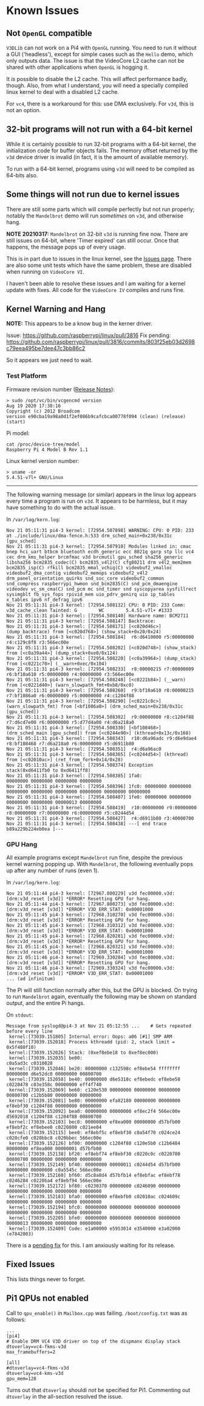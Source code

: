 # Known Issues

## Not `OpenGL` compatible

`V3DLib` can not work on a Pi4 with `OpenGL` running. You need to run it without a GUI ('headless'),
except for simple cases such as the `Hello` demo, which only outputs data.
The issue is that the VideoCore L2 cache can not be shared with other applications when `OpenGL` is hogging it.

It *is* possible to disable the L2 cache. This will affect performance badly, though.
Also, from what I understand, you will need a specially compiled linux kernel to deal with a disabled L2 cache.

For `vc4`, there is a workaround for this: use DMA exclusively. For `v3d`, this is not an option.


## 32-bit programs will not run with a 64-bit kernel

While it is certainly possible to run 32-bit programs with a 64-bit kernel, the initialization code
for buffer objects fails. The memory offset returned by the `v3d` device driver is invalid (in fact, it
is the amount of available memory).

To run with a 64-bit kernel, programs using `v3d` will need to be compiled as 64-bits also.


## Some things will not run due to kernel issues

There are still some parts which will compile perfectly but not run properly; notably the `Mandelbrot` demo
will run *sometimes* on `v3d`, and otherwise hang.

**NOTE 20210317:** `Mandelbrot` on 32-bit `v3d` is running fine now.
                   There are still issues on 64-bit, where 'Timer expired' can still occur. Once that happens,
                   the message pops up of every usage.

This is in part due to issues in the linux kernel, see the [Issues page](Doc/Issues.md).
There are also some unit tests which have the same problem, these are disabled when running on `VideoCore VI`.

I haven't been able to resolve these issues and I am waiting for a kernel update with fixes.
All code for the `VideoCore IV` compiles and runs fine.


## Kernel Warning and Hang

**NOTE:**  This appears to be a know bug in the kerner driver.

Issue: https://github.com/raspberrypi/linux/pull/3816
Fix pending: https://github.com/raspberrypi/linux/pull/3816/commits/803f25eb03d2698c79eea495be7dee47c3bb86c2

So it appears we just need to wait.

### Test Platform

Firmware revision number ([Release Notes](https://downloads.raspberrypi.org/raspbian/release_notes.txt)):

```
> sudo /opt/vc/bin/vcgencmd version
Aug 19 2020 17:38:16 
Copyright (c) 2012 Broadcom
version e90cba19a98a0d1f2ef086b9cafcbca00778f094 (clean) (release) (start)
```

Pi model:
```
cat /proc/device-tree/model
Raspberry Pi 4 Model B Rev 1.1
```

Linux kernel version number:
```
> uname -or
5.4.51-v7l+ GNU/Linux
```
 
----- 

The following warning message (or similar) appears in the linux log appears every time a program is
run on `v3d`. It appears to be harmless, but it may have something to do with the actual issue.

In `/var/log/kern.log`:
```
Nov 21 05:11:31 pi4-3 kernel: [72954.507898] WARNING: CPU: 0 PID: 233 at ./include/linux/dma-fence.h:533 drm_sched_main+0x238/0x31c [gpu_sched]
Nov 21 05:11:31 pi4-3 kernel: [72954.507910] Modules linked in: cmac bnep hci_uart btbcm bluetooth ecdh_generic ecc 8021q garp stp llc vc4 cec drm_kms_helper brcmfmac v3d brcmutil gpu_sched sha256_generic libsha256 bcm2835_codec(C) bcm2835_v4l2(C) cfg80211 drm v4l2_mem2mem bcm2835_isp(C) rfkill bcm2835_mmal_vchiq(C) videobuf2_vmalloc videobuf2_dma_contig videobuf2_memops videobuf2_v4l2 drm_panel_orientation_quirks snd_soc_core videobuf2_common snd_compress raspberrypi_hwmon snd_bcm2835(C) snd_pcm_dmaengine videodev vc_sm_cma(C) snd_pcm mc snd_timer snd syscopyarea sysfillrect sysimgblt fb_sys_fops rpivid_mem uio_pdrv_genirq uio ip_tables x_tables ipv6 nf_defrag_ipv6
Nov 21 05:11:31 pi4-3 kernel: [72954.508132] CPU: 0 PID: 233 Comm: v3d_cache_clean Tainted: G        WC        5.4.51-v7l+ #1333
Nov 21 05:11:31 pi4-3 kernel: [72954.508140] Hardware name: BCM2711
Nov 21 05:11:31 pi4-3 kernel: [72954.508147] Backtrace: 
Nov 21 05:11:31 pi4-3 kernel: [72954.508171] [<c020d46c>] (dump_backtrace) from [<c020d768>] (show_stack+0x20/0x24)
Nov 21 05:11:31 pi4-3 kernel: [72954.508184]  r6:d6410000 r5:00000000 r4:c129c8f8 r3:566ec00e
Nov 21 05:11:31 pi4-3 kernel: [72954.508202] [<c020d748>] (show_stack) from [<c0a39a44>] (dump_stack+0xe0/0x124)
Nov 21 05:11:31 pi4-3 kernel: [72954.508220] [<c0a39964>] (dump_stack) from [<c0221c70>] (__warn+0xec/0x104)
Nov 21 05:11:31 pi4-3 kernel: [72954.508233]  r8:00000215 r7:00000009 r6:bf10a610 r5:00000000 r4:00000000 r3:566ec00e
Nov 21 05:11:31 pi4-3 kernel: [72954.508248] [<c0221b84>] (__warn) from [<c0221d40>] (warn_slowpath_fmt+0xb8/0xc0)
Nov 21 05:11:31 pi4-3 kernel: [72954.508260]  r9:bf10a610 r8:00000215 r7:bf1086a0 r6:00000009 r5:00000000 r4:c1204f88
Nov 21 05:11:31 pi4-3 kernel: [72954.508290] [<c0221c8c>] (warn_slowpath_fmt) from [<bf1086a0>] (drm_sched_main+0x238/0x31c [gpu_sched])
Nov 21 05:11:31 pi4-3 kernel: [72954.508302]  r9:00000000 r8:c1204f88 r7:d6cd7e00 r6:00000000 r5:d77d4a00 r4:d6a218a0
Nov 21 05:11:31 pi4-3 kernel: [72954.508330] [<bf108468>] (drm_sched_main [gpu_sched]) from [<c0244e90>] (kthread+0x13c/0x168)
Nov 21 05:11:31 pi4-3 kernel: [72954.508343]  r10:d6a96adc r9:d6e9dae4 r8:bf108468 r7:d6a218a0 r6:00000000 r5:d6911b80
Nov 21 05:11:31 pi4-3 kernel: [72954.508351]  r4:d6a96ac0
Nov 21 05:11:31 pi4-3 kernel: [72954.508365] [<c0244d54>] (kthread) from [<c02010ac>] (ret_from_fork+0x14/0x28)
Nov 21 05:11:31 pi4-3 kernel: [72954.508374] Exception stack(0xd6411fb0 to 0xd6411ff8)
Nov 21 05:11:31 pi4-3 kernel: [72954.508385] 1fa0:                                     00000000 00000000 00000000 00000000
Nov 21 05:11:31 pi4-3 kernel: [72954.508396] 1fc0: 00000000 00000000 00000000 00000000 00000000 00000000 00000000 00000000
Nov 21 05:11:31 pi4-3 kernel: [72954.508407] 1fe0: 00000000 00000000 00000000 00000000 00000013 00000000
Nov 21 05:11:31 pi4-3 kernel: [72954.508419]  r10:00000000 r9:00000000 r8:00000000 r7:00000000 r6:00000000 r5:c0244d54
Nov 21 05:11:31 pi4-3 kernel: [72954.508427]  r4:d6911b80 r3:40000700
Nov 21 05:11:31 pi4-3 kernel: [72954.508438] ---[ end trace b89a229b224eb0ea ]---
```

### GPU Hang

All example programs except `Mandelbrot` run fine, despite the previous kernel warning popping up.
With `Mandelbrot`, the following eventually pops up after any number of runs (even 1).

In `/var/log/kern.log`:
```
Nov 21 05:11:44 pi4-3 kernel: [72967.800229] v3d fec00000.v3d: [drm:v3d_reset [v3d]] *ERROR* Resetting GPU for hang.
Nov 21 05:11:44 pi4-3 kernel: [72967.800273] v3d fec00000.v3d: [drm:v3d_reset [v3d]] *ERROR* V3D_ERR_STAT: 0x00001000
Nov 21 05:11:45 pi4-3 kernel: [72968.310270] v3d fec00000.v3d: [drm:v3d_reset [v3d]] *ERROR* Resetting GPU for hang.
Nov 21 05:11:45 pi4-3 kernel: [72968.310312] v3d fec00000.v3d: [drm:v3d_reset [v3d]] *ERROR* V3D_ERR_STAT: 0x00001000
Nov 21 05:11:45 pi4-3 kernel: [72968.820281] v3d fec00000.v3d: [drm:v3d_reset [v3d]] *ERROR* Resetting GPU for hang.
Nov 21 05:11:45 pi4-3 kernel: [72968.820321] v3d fec00000.v3d: [drm:v3d_reset [v3d]] *ERROR* V3D_ERR_STAT: 0x00001000
Nov 21 05:11:46 pi4-3 kernel: [72969.330284] v3d fec00000.v3d: [drm:v3d_reset [v3d]] *ERROR* Resetting GPU for hang.
Nov 21 05:11:46 pi4-3 kernel: [72969.330324] v3d fec00000.v3d: [drm:v3d_reset [v3d]] *ERROR* V3D_ERR_STAT: 0x00001000
... (ad infinitum)
```

The Pi will still function normally after this, but the GPU is blocked.
On trying to run `Mandelbrot` again, eventually the following may be shown on standard output,
and the entire Pi hangs.

On `stdout`:
```
Message from syslogd@pi4-3 at Nov 21 05:12:55 ...    # Gets repeated before every line
 kernel:[73039.151805] Internal error: Oops: a06 [#1] SMP ARM
 kernel:[73039.152018] Process kthreadd (pid: 2, stack limit = 0x5f480f10)
 kernel:[73039.152026] Stack: (0xef8ebe18 to 0xef8ec000)
 kernel:[73039.152035] be00:                                                       c0a5ad3c c0310028
 kernel:[73039.152046] be20: 00000000 c132598c ef8ebe54 ffffffff 00000000 d6e52dc0 00000000 00800700
 kernel:[73039.152058] be40: 00000000 d6e5318c ef8ebedc ef8ebe58 c0220478 c03e358c 00000000 eff4f740
 kernel:[73039.152069] be60: c120e530 00000000 00000000 00000000 00800700 c12b5b80 00000000 00000000
 kernel:[73039.152081] be80: 00000000 efa82180 00000000 00000000 ef8ebf30 c1204f88 00000000 00000000
 kernel:[73039.152092] bea0: 00000000 00000000 ef8ec2f4 566ec00e d5692018 c1204f88 c1204f88 00800700
 kernel:[73039.152103] bec0: 00000000 ef8ea000 00000000 d57bfb00 ef8ebf2c ef8ebee0 c0220800 c021ee04
 kernel:[73039.152115] bee0: ef8ebf5c ef8ebf30 c0a54f70 c024ce24 c020cfe0 c020bbc8 c020bbec 566ec00e
 kernel:[73039.152126] bf00: 00000000 c1204f88 c120e5b0 c12b6484 00000000 ef8ea000 00000001 d57bfb00
 kernel:[73039.152138] bf20: ef8ebf74 ef8ebf30 c0220c0c c0220780 00800700 00000000 00000000 00000000
 kernel:[73039.152149] bf40: 00000000 00000011 c0244d54 d57bfb00 00000000 00000000 c0a5545c 566ec00e
 kernel:[73039.152160] bf60: d5c8a8d4 d57bfb14 ef8ebfac ef8ebf78 c0246284 c0220ba4 ef8ebf94 566ec00e
 kernel:[73039.152172] bf80: c0230370 00000000 c0246090 00000000 00000000 00000000 00000000 00000000
 kernel:[73039.152183] bfa0: 00000000 ef8ebfb0 c02010ac c024609c 00000000 00000000 00000000 00000000
 kernel:[73039.152194] bfc0: 00000000 00000000 00000000 00000000 00000000 00000000 00000000 00000000
 kernel:[73039.152205] bfe0: 00000000 00000000 00000000 00000000 00000013 00000000 00000000 00000000
 kernel:[73039.152409] Code: e1a00000 e5953014 e3540000 e3a02000 (e7842003) 
```

There is a [pending fix](https://github.com/raspberrypi/linux/pull/3816) for this.
I am anxiously waiting for its release.


## Fixed Issues

This lists things never to forget.

## Pi1 QPUs not enabled

Call to `qpu_enable()` in `Mailbox.cpp` was failing. `/boot/config.txt` was as follows:

```
...
[pi4]
# Enable DRM VC4 V3D driver on top of the dispmanx display stack
dtoverlay=vc4-fkms-v3d
max_framebuffers=2

[all]
#dtoverlay=vc4-fkms-v3d
dtoverlay=vc4-kms-v3d
gpu_mem=128
```

Turns out that `dtoverlay` shouldi *not* be specified for Pi1. Commenting out `dtoverlay` in the all-section
resolved the issue.
 
